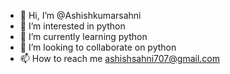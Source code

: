 - 👋 Hi, I’m @Ashishkumarsahni
- 👀 I’m interested in python
- 🌱 I’m currently learning python
- 💞️ I’m looking to collaborate on python
- 📫 How to reach me ashishsahni707@gmail.com

<!---
Ashishkumarsahni/Ashishkumarsahni is a ✨ special ✨ repository because its `README.md` (this file) appears on your GitHub profile.
You can click the Preview link to take a look at your changes.
--->
